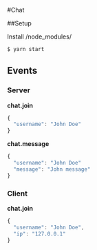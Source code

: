 #Chat

##Setup

Install /node_modules/

```bash
$ yarn start
```

## Events

### Server

**chat.join**

```js
{
  "username": "John Doe"
}
```

**chat.message**

````js
{
  "username": "John Doe"
  "message": "John message"
}
````
### Client

**chat.join**

```js
{
  "username": "John Doe",
  "ip": "127.0.0.1"
}

```